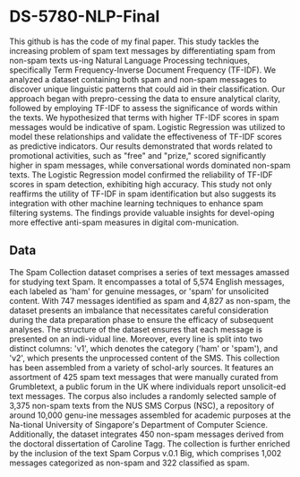 # DS-5780-NLP-Final

This github is has the code of my final paper. This study tackles the increasing problem of spam text messages by differentiating spam from non-spam texts us-ing Natural Language Processing techniques, specifically Term Frequency-Inverse Document Frequency (TF-IDF). We analyzed a dataset containing both spam and non-spam messages to discover unique linguistic patterns that could aid in their classification. Our approach began with prepro-cessing the data to ensure analytical clarity, followed by employing TF-IDF to assess the significance of words within the texts. We hypothesized that terms with higher TF-IDF scores in spam messages would be indicative of spam. Logistic Regression was utilized to model these relationships and validate the effectiveness of TF-IDF scores as predictive indicators. Our results demonstrated that words related to promotional activities, such as "free" and "prize," scored significantly higher in spam messages, while conversational words dominated non-spam texts. The Logistic Regression model confirmed the reliability of TF-IDF scores in spam detection, exhibiting high accuracy. This study not only reaffirms the utility of TF-IDF in spam identification but also suggests its integration with other machine learning techniques to enhance spam filtering systems. The findings provide valuable insights for devel-oping more effective anti-spam measures in digital com-munication.


## Data

The Spam Collection dataset comprises a series of text messages amassed for studying text Spam. It encompasses a total of 5,574 English messages, each labeled as 'ham' for genuine messages, or 'spam' for unsolicited content. With 747 messages identified as spam and 4,827 as non-spam, the dataset presents an imbalance that necessitates careful consideration during the data preparation phase to ensure the efficacy of subsequent analyses. The structure of the dataset ensures that each message is presented on an indi-vidual line. Moreover, every line is split into two distinct columns: 'v1', which denotes the category ('ham' or 'spam'), and 'v2', which presents the unprocessed content of the SMS.
This collection has been assembled from a variety of schol-arly sources. It features an assortment of 425 spam text messages that were manually curated from Grumbletext, a public forum in the UK where individuals report unsolicit-ed text messages. The corpus also includes a randomly selected sample of 3,375 non-spam texts from the NUS SMS Corpus (NSC), a repository of around 10,000 genu-ine messages assembled for academic purposes at the Na-tional University of Singapore's Department of Computer Science. Additionally, the dataset integrates 450 non-spam messages derived from the doctoral dissertation of Caroline Tagg. The collection is further enriched by the inclusion of the text Spam Corpus v.0.1 Big, which comprises 1,002 messages categorized as non-spam and 322 classified as spam.

